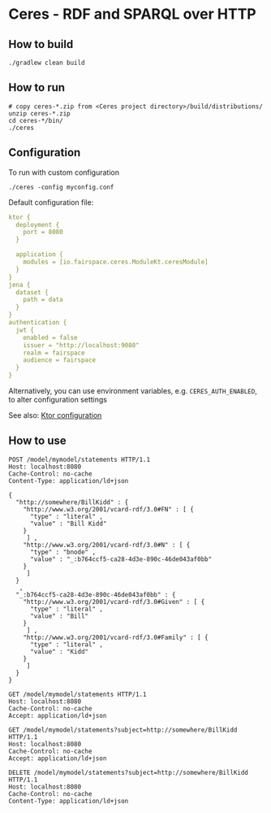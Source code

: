 # Ceres - RDF and SPARQL over HTTP

## How to build

`./gradlew clean build`


## How to run

```
# copy ceres-*.zip from <Ceres project directory>/build/distributions/
unzip ceres-*.zip
cd ceres-*/bin/
./ceres
```

## Configuration

To run with custom configuration
```
./ceres -config myconfig.conf
```

Default configuration file:

```yaml
ktor {
  deployment {
    port = 8080
  }

  application {
    modules = [io.fairspace.ceres.ModuleKt.ceresModule]
  }
}
jena {
  dataset {
    path = data
  }
}
authentication {
  jwt {
    enabled = false
    issuer = "http://localhost:9080"
    realm = fairspace
    audience = fairspace
  }
}
```

Alternatively, you can use environment variables, e.g. `CERES_AUTH_ENABLED`, to alter configuration settings

See also: [Ktor configuration](https://ktor.io/servers/configuration.html#available-config)


## How to use

```
POST /model/mymodel/statements HTTP/1.1
Host: localhost:8080
Cache-Control: no-cache
Content-Type: application/ld+json

{ 
  "http://somewhere/BillKidd" : { 
    "http://www.w3.org/2001/vcard-rdf/3.0#FN" : [ { 
      "type" : "literal" ,
      "value" : "Bill Kidd"
    }
     ] ,
    "http://www.w3.org/2001/vcard-rdf/3.0#N" : [ { 
      "type" : "bnode" ,
      "value" : "_:b764ccf5-ca28-4d3e-890c-46de043af0bb"
    }
     ]
  }
   ,
  "_:b764ccf5-ca28-4d3e-890c-46de043af0bb" : { 
    "http://www.w3.org/2001/vcard-rdf/3.0#Given" : [ { 
      "type" : "literal" ,
      "value" : "Bill"
    }
     ] ,
    "http://www.w3.org/2001/vcard-rdf/3.0#Family" : [ { 
      "type" : "literal" ,
      "value" : "Kidd"
    }
     ]
  }
}
```

```
GET /model/mymodel/statements HTTP/1.1
Host: localhost:8080
Cache-Control: no-cache
Accept: application/ld+json
```

```
GET /model/mymodel/statements?subject=http://somewhere/BillKidd HTTP/1.1
Host: localhost:8080
Cache-Control: no-cache
Accept: application/ld+json
```

```
DELETE /model/mymodel/statements?subject=http://somewhere/BillKidd HTTP/1.1
Host: localhost:8080
Cache-Control: no-cache
Content-Type: application/ld+json
```
